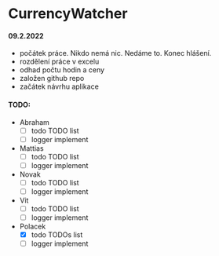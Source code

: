 # CurrencyWatcher

#### 

#### 09.2.2022
- počátek práce. Nikdo nemá nic. Nedáme to. Konec hlášení. 
- rozdělení práce v excelu
- odhad počtu hodin a ceny 
- založen github repo 
- začátek návrhu aplikace
          
#### TODO:
 - Abraham
   - [ ] todo TODO list
   - [ ] logger implement
 - Mattias
   - [ ] todo TODO list
   - [ ] logger implement
 - Novak
   - [ ] todo TODO list
   - [ ] logger implement
 - Vit
   - [ ] todo TODO list 
   - [ ] logger implement
 - Polacek
   - [x] todo TODOs list
   - [ ] logger implement
